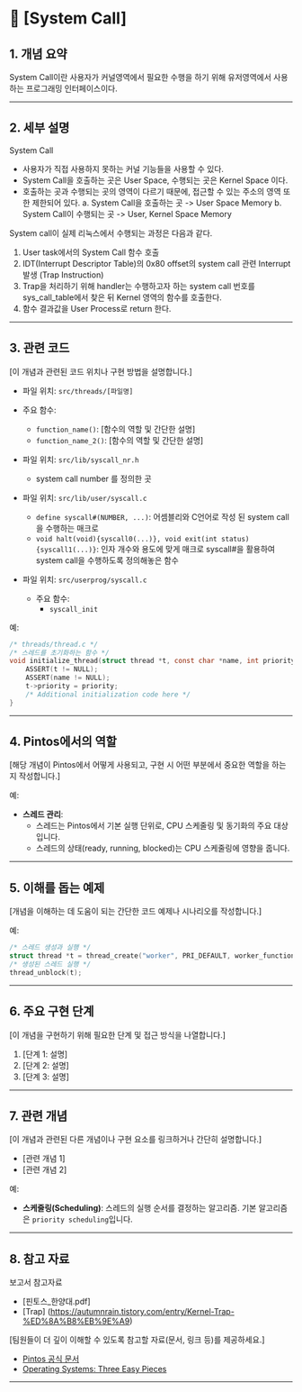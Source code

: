 
# 📖 [System Call]

## 1. **개념 요약**

System Call이란 사용자가 커널영역에서 필요한 수행을 하기 위해 유저영역에서 사용하는 프로그래밍 인터페이스이다.

---

## 2. **세부 설명**

System Call
- 사용자가 직접 사용하지 못하는 커널 기능들을 사용할 수 있다.
- System Call을 호출하는 곳은 User Space, 수행되는 곳은 Kernel Space 이다.
- 호출하는 곳과 수행되는 곳의 영역이 다르기 때문에, 접근할 수 있는 주소의 영역 또한 제한되어 있다.
  a. System Call을 호출하는 곳 -> User Space Memory
  b. System Call이 수행되는 곳 -> User, Kernel Space Memory


System call이 실제 리눅스에서 수행되는 과정은 다음과 같다.

1. User task에서의 System Call 함수 호출
2. IDT(Interrupt Descriptor Table)의 0x80 offset의 system call 관련 Interrupt 발생 (Trap Instruction)
3. Trap을 처리하기 위해 handler는 수행하고자 하는 system call 번호를 sys_call_table에서 찾은 뒤 Kernel 영역의 함수를 호출한다.
4. 함수 결과값을 User Process로 return 한다.

---

## 3. **관련 코드**

[이 개념과 관련된 코드 위치나 구현 방법을 설명합니다.]

- 파일 위치: `src/threads/[파일명]`
- 주요 함수:
  - `function_name()`: [함수의 역할 및 간단한 설명]
  - `function_name_2()`: [함수의 역할 및 간단한 설명]

- 파일 위치: `src/lib/syscall_nr.h`
  - system call number 를 정의한 곳

- 파일 위치: `src/lib/user/syscall.c`
  - `define syscall#(NUMBER, ...)`: 어셈블리와 C언어로 작성 된 system call을 수행하는 매크로
  - `void halt(void){syscall0(...)}, void exit(int status){syscall1(...)}`: 인자 개수와 용도에 맞게 매크로 syscall#을 활용하여 system call을 수행하도록 정의해놓은 함수

- 파일 위치: `src/userprog/syscall.c`
  - 주요 함수: 
    - `syscall_init`
  

예:

```c
/* threads/thread.c */
/* 스레드를 초기화하는 함수 */
void initialize_thread(struct thread *t, const char *name, int priority) {
    ASSERT(t != NULL);
    ASSERT(name != NULL);
    t->priority = priority;
    /* Additional initialization code here */
}
```

---

## 4. **Pintos에서의 역할**

[해당 개념이 Pintos에서 어떻게 사용되고, 구현 시 어떤 부분에서 중요한 역할을 하는지 작성합니다.]

예:

- **스레드 관리**:
  - 스레드는 Pintos에서 기본 실행 단위로, CPU 스케줄링 및 동기화의 주요 대상입니다.
  - 스레드의 상태(ready, running, blocked)는 CPU 스케줄링에 영향을 줍니다.

---

## 5. **이해를 돕는 예제**

[개념을 이해하는 데 도움이 되는 간단한 코드 예제나 시나리오를 작성합니다.]

예:

```c
/* 스레드 생성과 실행 */
struct thread *t = thread_create("worker", PRI_DEFAULT, worker_function, NULL);
/* 생성된 스레드 실행 */
thread_unblock(t);
```

---

## 6. **주요 구현 단계**

[이 개념을 구현하기 위해 필요한 단계 및 접근 방식을 나열합니다.]

1. [단계 1: 설명]
2. [단계 2: 설명]
3. [단계 3: 설명]

---

## 7. **관련 개념**

[이 개념과 관련된 다른 개념이나 구현 요소를 링크하거나 간단히 설명합니다.]

- [관련 개념 1]
- [관련 개념 2]

예:

- **스케줄링(Scheduling)**: 스레드의 실행 순서를 결정하는 알고리즘. 기본 알고리즘은 `priority scheduling`입니다.

---

## 8. **참고 자료**

보고서 참고자료
- [핀토스_한양대.pdf]
- [Trap] (https://autumnrain.tistory.com/entry/Kernel-Trap-%ED%8A%B8%EB%9E%A9)


[팀원들이 더 깊이 이해할 수 있도록 참고할 자료(문서, 링크 등)를 제공하세요.]

- [Pintos 공식 문서](http://web.stanford.edu/class/cs140/projects/pintos/pintos_1.html)
- [Operating Systems: Three Easy Pieces](https://pages.cs.wisc.edu/~remzi/OSTEP/)

---
